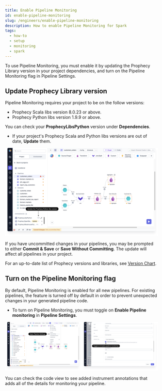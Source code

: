 ```yaml
---
title: Enable Pipeline Monitoring
id: enable-pipeline-monitoring
slug: /engineers/enable-pipeline-monitoring
description: How to enable Pipeline Monitoring for Spark
tags:
  - how-to
  - setup
  - monitoring
  - spark
---
```


To use Pipeline Monitoring, you must enable it by updating the Prophecy Library version in your project dependencies, and turn on the Pipeline Monitoring flag in Pipeline Settings.

## Update Prophecy Library version

Pipeline Monitoring requires your project to be on the follow versions:

- Prophecy Scala libs version 8.0.23 or above.
- Prophecy Python libs version 1.9.9 or above.

You can check your **ProphecyLibsPython** version under **Dependencies**.

- If your project's Prophecy Scala and Python libs versions are out of date, **Update** them.

![ProphecyLibsPython](img/prophecy-libs-python.png)

If you have uncommitted changes in your pipelines, you may be prompted to either **Commit & Save** or **Save Without Committing**. The update will affect all pipelines in your project.

For an up-to-date list of Prophecy versions and libraries, see [Version Chart](/docs/release_notes/version_chart/version_chart.md).

## Turn on the Pipeline Monitoring flag

By default, Pipeline Monitoring is enabled for all new pipelines. For existing pipelines, the feature is turned off by default in order to prevent unexpected changes in your generated pipeline code.

- To turn on Pipeline Monitoring, you must toggle on **Enable Pipeline monitoring** in **Pipeline Settings**.

![Turn on Pipeline Monitoring](img/turn-on-pipeline-monitoring.png)

You can check the code view to see added instrument annotations that adds all of the details for monitoring your pipeline.
